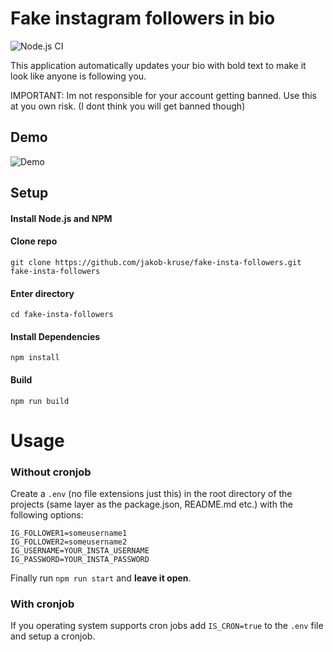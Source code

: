 # Fake instagram followers in bio
![Node.js CI](https://github.com/jakob-kruse/fake-insta-followers/workflows/Node.js%20CI/badge.svg)

This application automatically updates your bio with bold text to make it look like anyone is following you.

IMPORTANT: Im not responsible for your account getting banned. Use this at you own risk. (I dont think you will get banned though)


## Demo

![Demo](../assets/demo.jpg?raw=true)

## Setup

#### Install Node.js and NPM

#### Clone repo

`git clone https://github.com/jakob-kruse/fake-insta-followers.git fake-insta-followers`

#### Enter directory

`cd fake-insta-followers`

#### Install Dependencies

`npm install`

#### Build

`npm run build`

# Usage

### Without cronjob

Create a `.env` (no file extensions just this) in the root directory of the projects (same layer as the package.json, README.md etc.) with the following options:

```env
IG_FOLLOWER1=someusername1
IG_FOLLOWER2=someusername2
IG_USERNAME=YOUR_INSTA_USERNAME
IG_PASSWORD=YOUR_INSTA_PASSWORD
```

Finally run `npm run start` and **leave it open**.

### With cronjob

If you operating system supports cron jobs add `IS_CRON=true` to the `.env` file and setup a cronjob.
